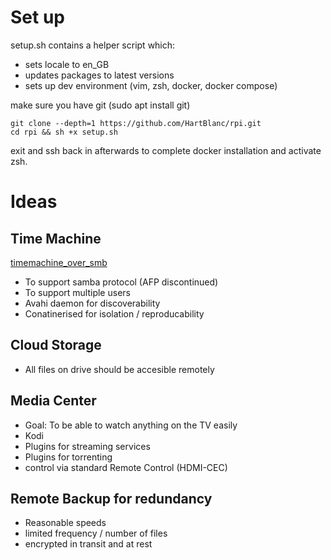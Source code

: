 # Set up

setup.sh contains a helper script which:
* sets locale to en_GB
* updates packages to latest versions
* sets up dev environment (vim, zsh, docker, docker compose)

make sure you have git (sudo apt install git)
```
git clone --depth=1 https://github.com/HartBlanc/rpi.git
cd rpi && sh +x setup.sh
```
exit and ssh back in afterwards to complete docker installation and activate zsh.

# Ideas

## Time Machine
[timemachine_over_smb](./timemachine_over_smb)

* To support samba protocol (AFP discontinued)
* To support multiple users
* Avahi daemon for discoverability
* Conatinerised for isolation / reproducability

## Cloud Storage
* All files on drive should be accesible remotely

## Media Center
* Goal: To be able to watch anything on the TV easily
* Kodi
* Plugins for streaming services
* Plugins for torrenting
* control via standard Remote Control (HDMI-CEC)

## Remote Backup for redundancy
* Reasonable speeds
* limited frequency / number of files
* encrypted in transit and at rest
